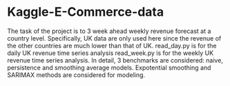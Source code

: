 # Kaggle-E-Commerce-data
The task of the project is to 3 week ahead weekly revenue forecast at a country level. Specifically, UK data are only used here since the revenue of the other countries are much lower than that of UK.
read_day.py is for the daily UK revenue time series analysis
read_week.py is for the weekly UK revenue time series analysis.
In detail, 3 benchmarks are considered: naive, persistence and smoothing average models.
Expotential smoothing and SARIMAX methods are considered for modeling.

